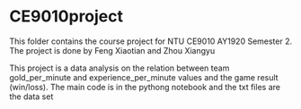 # CE9010project
This folder contains the course project for NTU CE9010 AY1920 Semester 2.
The project is done by Feng Xiaotian and Zhou Xiangyu

This project is a data analysis on the relation between team gold_per_minute and experience_per_minute values and the game result (win/loss). The main code is in the pythong notebook and the txt files are the data set
